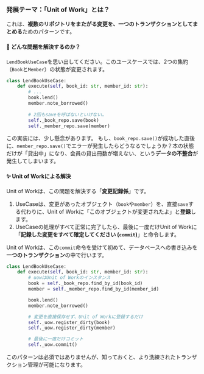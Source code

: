 ### 発展テーマ：「Unit of Work」とは？

これは、**複数のリポジトリをまたがる変更を、一つのトランザクションとしてまとめる**ためのパターンです。

#### 🤔 どんな問題を解決するのか？

`LendBookUseCase`を思い出してください。このユースケースでは、2つの集約（`Book`と`Member`）の状態が変更されます。

```python
class LendBookUseCase:
    def execute(self, book_id: str, member_id: str):
        # ...
        book.lend()
        member.note_borrowed()
        
        # 2回もsaveを呼ばないといけない…
        self._book_repo.save(book)
        self._member_repo.save(member)
```

この実装には、少し懸念があります。
もし、`book_repo.save()`が成功した直後に、`member_repo.save()`でエラーが発生したらどうなるでしょうか？本の状態だけが「貸出中」になり、会員の貸出冊数が増えない、という**データの不整合**が発生してしまいます。

#### ✨ Unit of Workによる解決

Unit of Workは、この問題を解決する「**変更記録係**」です。

1.  UseCaseは、変更があったオブジェクト（`book`や`member`）を、直接`save`する代わりに、Unit of Workに「このオブジェクトが変更されたよ」と**登録**します。
2.  UseCaseの処理がすべて正常に完了したら、最後に一度だけUnit of Workに「**記録した変更をすべて確定してください (`commit`)**」と命令します。

Unit of Workは、この`commit`命令を受けて初めて、データベースへの書き込みを**一つのトランザクション**の中で行います。

```python
class LendBookUseCase:
    def execute(self, book_id: str, member_id: str):
        # uowはUnit of Workのインスタンス
        book = self._book_repo.find_by_id(book_id)
        member = self._member_repo.find_by_id(member_id)

        book.lend()
        member.note_borrowed()

        # 変更を直接保存せず、Unit of Workに登録するだけ
        self._uow.register_dirty(book)
        self._uow.register_dirty(member)

        # 最後に一度だけコミット
        self._uow.commit()
```

このパターンは必須ではありませんが、知っておくと、より洗練されたトランザクション管理が可能になります。
